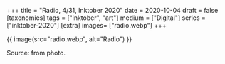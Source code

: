 +++
title = "Radio, 4/31, Inktober 2020"
date = 2020-10-04
draft =  false
[taxonomies]
tags = ["inktober", "art"]
medium = ["Digital"]
series = ["inktober-2020"]
[extra]
images= ["radio.webp"]
+++

{{ image(src="radio.webp", alt="Radio") }}

Source: from photo.
